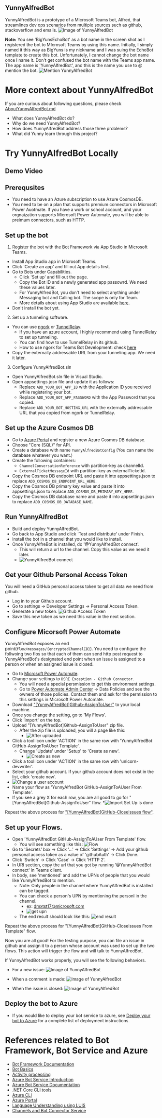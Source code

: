 ﻿## YunnyAlfredBot
YunnyAlfredBot is a prototype of a Microsoft Teams bot, Alfred, that streamlines dev ops scenarios from multiple sources such as github, stackoverflow and emails.
![Image of YunnyAlfredBot](/ReadMeMaterials/YunnyAlfredBot_sample.PNG)

**Note:** You see 'BigYunsEchoBot' as a bot name in the screen shot as I registered the bot to MIcrosoft Teams by using this name. Initially, I simply named it this way as BigYuns is my nickname and I was suing the EchoBot template to create this bot. Unfortunately, I cannot change the bot name once I name it. Don't get confused the bot name with the Teams app name. The app name is 'YunnyAlfredBot', and this is the name you use to @ mention the bot. 
![Mention YunnyAlfredBot](/ReadMeMaterials/YunnyAlfredBot_mention.PNG)

# More context about YunnyAlfredBot
If you are curious about following questions, please check [AboutYunnyAlfredBot.md](AboutYunnyAlfredBot.md)
- What does YunnyAlfredBot do? 
- Why do we need YunnyAlfredBot?
- How does YunnyAlfredBot address those three problems?
- What did Yunny learn through this project? 

# Try YunnyAlfredBot Locally
## Demo Video
## Prerequsites
* You need to have an Azure subscription to use Azure CosmosDB. 
* You need to be on a plan that supports premium connectors in Microsoft Power Auotmate. If you have a work or school account, and your orgnaization supports Microsoft Power Automate, you will be able to preimum connectors, such as HTTP. 

## Set up the bot
1. Register the bot with the Bot Framework via App Studio in Microsoft Teams.
* Install App Studio app in Microsoft Teams. 
* Click 'Create an app' and fill out App details first.  
* Go to Bots under Capabilities. 
  * Click 'Set up' and fill out the page. 
  * Copy the Bot ID and a newly generated app passowrd. We need these values later. 
  * For YunnyAlfredBot, you don't need to select anything under Messaging bot and Calling bot. The scope is only for Team. 
  * More details about using App Studio are available [here](https://docs.microsoft.com/en-us/microsoftteams/platform/tutorials/get-started-dotnet-app-studio). 
* Don't install the bot yet. 

2. Set up a tunneling software.
* You can use [ngork](https://ngrok.com/) or [TunnelRelay](https://github.com/OfficeDev/microsoft-teams-tunnelrelay). 
  * If you have an azure account, I highly recommend using TunnelRelay to set up tunneling. 
  * You can find how to use TunnelRelay in its github. 
  * How to use ngork for Teams Bot Development: check [here](https://docs.microsoft.com/en-us/microsoftteams/platform/concepts/build-and-test/debug)
* Copy the externally addressable URL from your tunneling app. We need it later. 

3. Configure YunnyAlfredBot.sln
* Open YunnyAlfredBot.sln file in Visual Studio.
* Open appsettings.josn file and update it as follows:
  * Replace `ADD_YOUR_BOT_APP_ID` with the Application ID you received while registering your bot.
  * Replace `ADD_YOUR_BOT_APP_PASSWORD` with the App Password that you copied. 
  * Replace `ADD_YOUR_BOT_HOSTING_URL` with the externally addressable URL that you copied from ngork or TunnelRelay. 

## Set up the Azure Cosmos DB
* Go to [Azure Portal](https://portal.azure.com) and register a new Azure Cosmos DB database.
* Choose "Core (SQL)" for API.
* Create a database with name `YunnyAlfredBotConfig` (You can name the database whatever you want.)
* Create the following containers:
  * `ChannelConversationReference` with partition-key as channelId.
  * `ExternalTicketMessageId` with partition-key as externalTicketId.
* Copy the Cosmos DB endpoint URL and paste it into appsettings.json to replace `ADD_COSMOS_DB_ENDPOINT_URL_HERE`.
* Copy the Cosmos DB primary key value and paste it into appsettings.json to replace `ADD_COSMOS_DB_PRIMARY_KEY_HERE`.
* Copy the Cosmos DB database name and paste it into appsettings.json to replace `ADD_COSMOS_DB_DATABASE_NAME`.

## Run YunnyAlfredBot
* Build and deploy YunnyAlfredBot. 
* Go back to App Studio and click 'Test and distribute' under Finish. 
* Install the bot in a channel that you would like to install. 
* Once YunnyAlfreBot is installed, do '@YunnyAlfredBot connect'. 
  * This will return a url to the channel. Copy this value as we need it later. 
  * ![YunnyAlfredBot connect](/ReadMeMaterials/connect.PNG)

## Get your Github Personal Access Token
You will need a GitHub personal access token to get all data we need from github. 
* Log in to your Github account.
* Go to settings -> Developer Settings -> Personal Access Token.
* Generate a new token. 
![Github Access Token](/ReadMeMaterials/GithubAccessTokenPage.PNG)
* Save this new token as we need this value in the next section.

## Configure Micorsoft Power Automate
YunnyAlfredBot exposes an end point(`flow/messages/{encryptedChannelID}`). You need to configure the follwoing two flos so that each of them can send http post request to YunnyAlfredBot's designated end point when an issue is assigned to a person or when an assigned issue is closed. 

* Go to [Microsoft Power Automate](https://preview.flow.microsoft.com).
* Change your settings to `DSRE Exception - Github Connector`.
  * You will need a special persmission to get this environment settings. 
  * Go to [Power Automate Admin Center](https://preview.admin.flow.microsoft.com/environments) -> Data Policies and see the owners of those policies. Contact them and ask for the permission to this settings in Microsoft Power Automate. 
* Download ["[YunnyAlfredBot]Github-AssignToUser"](/ReadMeMaterials/[YunnyAlfredBot]Github-AssignToUser.zip) to your local machine. 
* Once you change the setting, go to 'My Flows'.
* Click 'import' on the top. 
* Upload "[YunnyAlfredBot]Github-AssignToUser" zip file. 
  * After the zip file is uploaded, you will a page like this: 
    * ![After uploaded](/ReadMeMaterials/AfterImported.png)
* Click a tool icon under 'ACTION' in the same row with 'YunnyAlfredBot GitHub-AssignToAUser Template'. 
  * Change 'Update' under 'Setup' to 'Create as new'. 
    * ![Create as new](/ReadMeMaterials/createasnew.png)
*  Click a tool icon under 'ACTION' in the same row with 'unicorn-devwriter'. 
  * Select your github account. If your github account does not exist in the list, click 'create new'. 
  * ![Change a user account](/ReadMeMaterials/changeuseraccount.png)
  * Name your flow as 'YunnyAlfredBot GitHub-AssignToAUser From Template'.
* If you see a grey X for each row, you are all good to go for "[YunnyAlfredBot]Github-AssignToUser" flow.
  *![Import Set Up is done](/ReadMeMaterials/ImportSetupIsDone.png)

Repeat the above process for ["[YunnyAlfredBot]GitHub-CloseIssues flow"](/ReadMeMaterials/[YunnyAlfredBot]GitHub-CloseIssues.zip). 

## Set up your Flows. 
* Open 'YunnyAlfredBot GitHub-AssignToAUser From Template' flow.
  * You will see something like this: ![Flow](/ReadMeMaterials/flow.png)
* Go to 'Secrets' box -> Click '...' -> Click 'Settings' -> Add your github personal access token as a value of 'githubAuth' -> Click Done.
* Click 'Switch' -> Click 'Case' -> Click 'HTTP 2'.
* In URI section, copy the url that you got by running '@YunnyAlfredBot connect' in Teams client. 
* In body, see 'mentioned' and add the UPNs of people that you would like YunnyAlfredBot to mention. 
  * Note: Only people in the channel where YunnyAlfredBot is installed can be tagged. 
  * You can check a person's UPN by mentioning the personl in the channel. 
    * ex: dmxtst17@microsoft.com 
    * ![get upn](/ReadMeMaterials/upn.png)
  * The end result should look like this:
    ![end result](/ReadMeMaterials/endresult.png)

Repeat the above process for "[YunnyAlfredBot]GitHub-CloseIssues From Template" flow. 

Now you are all good!
For the testing purpose, you can file an issue in github and assign it to a person whose account was used to set up the two flows. 
This action will trigger the flow and will talk to YunnyAlfredBot. 

If YunnyAlfredBot works properly, you will see the following behaviors. 
* For a new issue: 
![Image of YunnyAlfredBot](/ReadMeMaterials/YunnyAlfredBot_sample.PNG)

* When a comment is made:
![Image of YunnyAlfredBot](/ReadMeMaterials/newcommentismade.PNG)

* When the issue is closed:
![Image of YunnyAlfredBot](/ReadMeMaterials/issueisclosed.PNG)

## Deploy the bot to Azure
- If you would like to deploy your bot service to azure, see [Deploy your bot to Azure](https://aka.ms/azuredeployment) for a complete list of deployment instructions.

# References related to Bot Framework, Bot Service and Azure
- [Bot Framework Documentation](https://docs.botframework.com)
- [Bot Basics](https://docs.microsoft.com/azure/bot-service/bot-builder-basics?view=azure-bot-service-4.0)
- [Activity processing](https://docs.microsoft.com/en-us/azure/bot-service/bot-builder-concept-activity-processing?view=azure-bot-service-4.0)
- [Azure Bot Service Introduction](https://docs.microsoft.com/azure/bot-service/bot-service-overview-introduction?view=azure-bot-service-4.0)
- [Azure Bot Service Documentation](https://docs.microsoft.com/azure/bot-service/?view=azure-bot-service-4.0)
- [.NET Core CLI tools](https://docs.microsoft.com/en-us/dotnet/core/tools/?tabs=netcore2x)
- [Azure CLI](https://docs.microsoft.com/cli/azure/?view=azure-cli-latest)
- [Azure Portal](https://portal.azure.com)
- [Language Understanding using LUIS](https://docs.microsoft.com/en-us/azure/cognitive-services/luis/)
- [Channels and Bot Connector Service](https://docs.microsoft.com/en-us/azure/bot-service/bot-concepts?view=azure-bot-service-4.0)